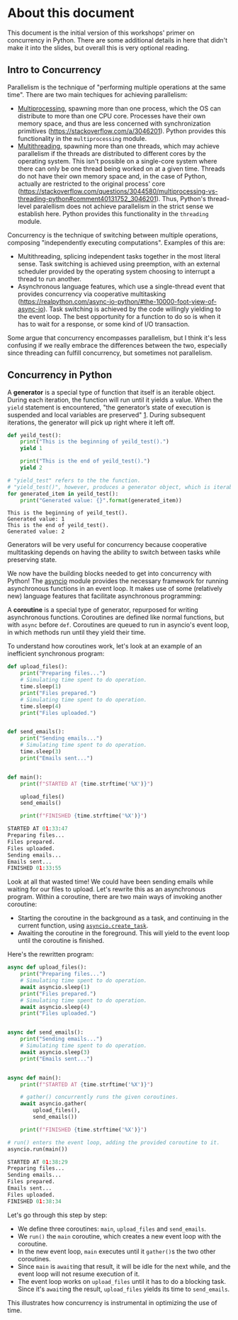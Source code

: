 # About this document

This document is the initial version of this workshops' primer on concurrency in Python. There are some additional details in here that didn't make it into the slides, but overall this is very optional reading.

## Intro to Concurrency

Parallelism is the technique of "performing multiple operations at the same time". There are two main techiques for achieving parallelism:
- [Multiprocessing](https://en.wikipedia.org/wiki/Multiprocessing), spawning more than one process, which the OS can distribute to more than one CPU core. Processes have their own memory space, and thus are less concerned with synchronization primitives (https://stackoverflow.com/a/3046201). Python provides this functionality in the `multiprocessing` module.
- [Multithreading](https://en.wikipedia.org/wiki/Multithreading_(computer_architecture)), spawning more than one threads, which may achieve parallelism if the threads are distributed to different cores by the operating system. This isn't possible on a single-core system where there can only be one thread being worked on at a given time. Threads do not have their own memory space and, in the case of Python, actually are restricted to the original process' core (https://stackoverflow.com/questions/3044580/multiprocessing-vs-threading-python#comment40131752_3046201). Thus, Python's thread-level paralellism does not achieve parallelism in the strict sense we establish here. Python provides this functionality in the `threading` module.

Concurrency is the technique of switching between multiple operations, composing "independently executing computations". Examples of this are:
- Multithreading, splicing independent tasks together in the most literal sense. Task switching is achieved using preemption, with an external scheduler provided by the operating system choosing to interrupt a thread to run another.
- Asynchronous language features, which use a single-thread event that provides concurrency via cooperative multitasking (https://realpython.com/async-io-python/#the-10000-foot-view-of-async-io). Task switching is achieved by the code willingly yielding to the event loop. The best opportunity for a function to do so is when it has to wait for a response, or some kind of I/O transaction.

Some argue that concurrency encompasses parallelism, but I think it's less confusing if we really embrace the differences between the two, especially since threading can fulfill concurrency, but sometimes not parallelism.

## Concurrency in Python

A **generator** is a special type of function that itself is an iterable object. During each iteration, the function will run until it yields a value. When the `yield` statement is encountered, "the generator’s state of execution is suspended and local variables are preserved" [1](https://docs.python.org/3/howto/functional.html#generators). During subsequent iterations, the generator will pick up right where it left off.

```python
def yeild_test():
    print("This is the beginning of yeild_test().")
    yield 1

    print("This is the end of yeild_test().")
    yield 2

# "yield_test" refers to the the function.
# "yield_test()", however, produces a generator object, which is iterable.
for generated_item in yeild_test():
    print("Generated value: {}".format(generated_item))
```
```
This is the beginning of yeild_test().
Generated value: 1
This is the end of yeild_test().
Generated value: 2
```

Generators will be very useful for concurrency because cooperative multitasking depends on having the ability to switch between tasks while preserving state.

We now have the building blocks needed to get into concurrency with Python! The [asyncio](https://docs.python.org/3/library/asyncio-task.html) module provides the necessary framework for running asynchronous functions in an event loop. It makes use of some (relatively new) language features that facilitate asynchronous programming:

A **coroutine** is a special type of generator, repurposed for writing asynchronous functions. Coroutines are defined like normal functions, but with `async` before `def`. Coroutines are queued to run in asyncio's event loop, in which methods run until they yield their time.

To understand how coroutines work, let's look at an example of an inefficient synchronous program:
```python
def upload_files():
    print("Preparing files...")
    # Simulating time spent to do operation.
    time.sleep(1)
    print("Files prepared.")
    # Simulating time spent to do operation.
    time.sleep(4)
    print("Files uploaded.")


def send_emails():
    print("Sending emails...")
    # Simulating time spent to do operation.
    time.sleep(3)
    print("Emails sent...")


def main():
    print(f"STARTED AT {time.strftime('%X')}")

    upload_files()
    send_emails()

    print(f"FINISHED {time.strftime('%X')}")
```
```python
STARTED AT 01:33:47
Preparing files...
Files prepared.
Files uploaded.
Sending emails...
Emails sent...
FINISHED 01:33:55
```
Look at all that wasted time! We could have been sending emails while waiting for our files to upload. Let's rewrite this as an asynchronous program. Within a coroutine, there are two main ways of invoking another coroutine:

- Starting the coroutine in the background as a task, and continuing in the current function, using [`asyncio.create_task`](https://docs.python.org/3/library/asyncio-task.html#asyncio.create_task).
- Awaiting the coroutine in the foreground. This will yield to the event loop until the coroutine is finished.

Here's the rewritten program:

```python
async def upload_files():
    print("Preparing files...")
    # Simulating time spent to do operation.
    await asyncio.sleep(1)
    print("Files prepared.")
    # Simulating time spent to do operation.
    await asyncio.sleep(4)
    print("Files uploaded.")


async def send_emails():
    print("Sending emails...")
    # Simulating time spent to do operation.
    await asyncio.sleep(3)
    print("Emails sent...")


async def main():
    print(f"STARTED AT {time.strftime('%X')}")

    # gather() concurrently runs the given coroutines.
    await asyncio.gather(
        upload_files(),
        send_emails())

    print(f"FINISHED {time.strftime('%X')}")

# run() enters the event loop, adding the provided coroutine to it.
asyncio.run(main())
```
```py
STARTED AT 01:38:29
Preparing files...
Sending emails...
Files prepared.
Emails sent...
Files uploaded.
FINISHED 01:38:34
```

Let's go through this step by step:
- We define three coroutines: `main`, `upload_files` and `send_emails`.
- We `run()` the `main` coroutine, which creates a new event loop with the coroutine.
- In the new event loop, `main` executes until it `gather()`s the two other coroutines.
- Since `main` is `await`ing that result, it will be idle for the next while, and the event loop will not resume execution of it.
- The event loop works on `upload_files` until it has to do a blocking task. Since it's `await`ing the result, `upload_files` yields its time to `send_emails`.

This illustrates how concurrency is instrumental in optimizing the use of time.

